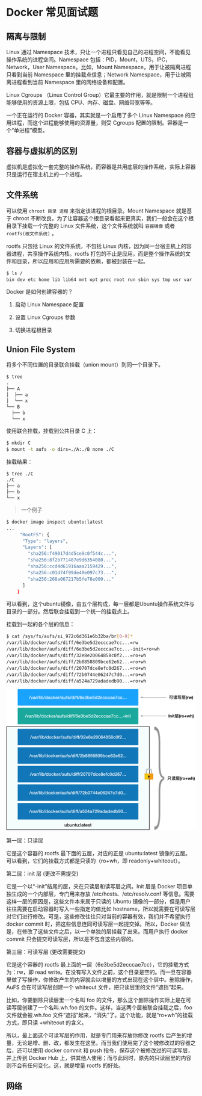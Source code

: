 # Docker 常见面试题

## 隔离与限制

Linux 通过 Namespace 技术，只让一个进程只看见自己的进程空间，不能看见操作系统的进程空间。Namespace 包括：PID，Mount，UTS，IPC，Network，User Namespace。比如，Mount Namespace，用于让被隔离进程只看到当前 Namespace 里的挂载点信息；Network Namespace，用于让被隔离进程看到当前 Namespace 里的网络设备和配置。

Linux Cgroups （Linux Control Group）它最主要的作用，就是限制一个进程组能够使用的资源上限，包括 CPU、内存、磁盘、网络带宽等等。 

一个正在运行的 Docker 容器，其实就是一个启用了多个 Linux Namespace 的应用进程，而这个进程能够使用的资源量，则受 Cgroups 配置的限制。容器是一个“单进程”模型。

## 容器与虚拟机的区别

虚拟机是虚拟化一套完整的操作系统，而容器是共用底层的操作系统，实际上容器只是运行在宿主机上的一个进程。

## 文件系统

可以使用 `chroot 目录 进程` 来指定该进程的根目录。Mount Namespace 就是基于 chroot 不断改良，为了让容器这个根目录看起来更真实，我们一般会在这个根目录下挂载一个完整的 Linux 文件系统，这个文件系统就叫 `容器镜像` 或者 `rootfs(根文件系统)` 。

rootfs 只包括 Linux 的文件系统，不包括 Linux 内核，因为同一台宿主机上的容器进程，共享操作系统内核。rootfs 打包的不止是应用，而是整个操作系统的文件和目录，所以应用和应用所需要的依赖，都被封装在一起。

```bash
$ ls /
bin dev etc home lib lib64 mnt opt proc root run sbin sys tmp usr var
```

Docker 是如何创建容器的？

1. 启动 Linux Namespace 配置

2. 设置 Linux Cgroups 参数

3. 切换进程根目录

## Union File System

将多个不同位置的目录联合挂载（union mount）到同一个目录下。

```
$ tree
.
├── A
│  ├── a
│  └── x
└── B
  ├── b
  └── x
```

使用联合挂载，挂载到公共目录 C 上：

```bash
$ mkdir C
$ mount -t aufs -o dirs=./A:./B none ./C
```

挂载结果：

```
$ tree ./C
./C
├── a
├── b
└── x
```

> 一个例子

```bash
$ docker image inspect ubuntu:latest
...
     "RootFS": {
      "Type": "layers",
      "Layers": [
        "sha256:f49017d4d5ce9c0f544c...",
        "sha256:8f2b771487e9d6354080...",
        "sha256:ccd4d61916aaa2159429...",
        "sha256:c01d74f99de40e097c73...",
        "sha256:268a067217b5fe78e000..."
      ]
    }
```

可以看到，这个ubuntu镜像，由五个层构成，每一层都是Ubuntu操作系统文件与目录的一部分。然后联合挂载到一个统一的挂载点上。

挂载到一起的各个层的信息：

```bash
$ cat /sys/fs/aufs/si_972c6d361e6b32ba/br[0-9]*
/var/lib/docker/aufs/diff/6e3be5d2ecccae7cc...=rw
/var/lib/docker/aufs/diff/6e3be5d2ecccae7cc...-init=ro+wh
/var/lib/docker/aufs/diff/32e8e20064858c0f2...=ro+wh
/var/lib/docker/aufs/diff/2b8858809bce62e62...=ro+wh
/var/lib/docker/aufs/diff/20707dce8efc0d267...=ro+wh
/var/lib/docker/aufs/diff/72b0744e06247c7d0...=ro+wh
/var/lib/docker/aufs/diff/a524a729adadedb90...=ro+wh
```

![](./images/1.webp)

第一层：只读层

它是这个容器的 rootfs 最下面的五层，对应的正是 ubuntu:latest 镜像的五层。可以看到，它们的挂载方式都是只读的（ro+wh，即 readonly+whiteout）。

第二层：init 层 (更改不需提交)

它是一个以“-init”结尾的层，夹在只读层和读写层之间。Init 层是 Docker 项目单独生成的一个内部层，专门用来存放 /etc/hosts、/etc/resolv.conf 等信息。需要这样一层的原因是，这些文件本来属于只读的 Ubuntu 镜像的一部分，但是用户往往需要在启动容器时写入一些指定的值比如 hostname，所以就需要在可读写层对它们进行修改。可是，这些修改往往只对当前的容器有效，我们并不希望执行 docker commit 时，把这些信息连同可读写层一起提交掉。所以，Docker 做法是，在修改了这些文件之后，以一个单独的层挂载了出来。而用户执行 docker commit 只会提交可读写层，所以是不包含这些内容的。

第三层：可读写层 (更改需要提交)

它是这个容器的 rootfs 最上面的一层（6e3be5d2ecccae7cc），它的挂载方式为：rw，即 read write。在没有写入文件之前，这个目录是空的。而一旦在容器里做了写操作，你修改产生的内容就会以增量的方式出现在这个层中。删除操作，AuFS 会在可读写层创建一个 whiteout 文件，把只读层里的文件“遮挡”起来。

比如，你要删除只读层里一个名叫 foo 的文件，那么这个删除操作实际上是在可读写层创建了一个名叫.wh.foo 的文件。这样，当这两个层被联合挂载之后，foo 文件就会被.wh.foo 文件“遮挡”起来，“消失”了。这个功能，就是“ro+wh”的挂载方式，即只读 +whiteout 的含义。

所以，最上面这个可读写层的作用，就是专门用来存放你修改 rootfs 后产生的增量，无论是增、删、改，都发生在这里。而当我们使用完了这个被修改过的容器之后，还可以使用 docker commit 和 push 指令，保存这个被修改过的可读写层，并上传到 Docker Hub 上，供其他人使用；而与此同时，原先的只读层里的内容则不会有任何变化。这，就是增量 rootfs 的好处。

## 网络

